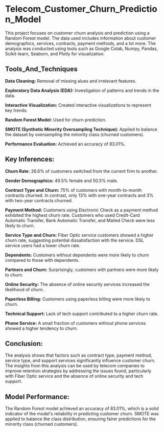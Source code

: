 # **Telecom_Customer_Churn_Prediction_Model**

This project focuses on customer churn analysis and prediction using a Random Forest model. The data used includes information about customer demographics, services, contracts, payment methods, and a lot more. The analysis was conducted using tools such as Google Colab, Numpy, Pandas, Scikit-learn, Seaborn, and Plotly for visualization.

## **Tools_And_Techniques**

**Data Cleaning:** Removal of missing alues and irrelevant features.

**Exploratory Data Analysis (EDA):** Investigation of patterns and trends in the data.

**Interactive Visualization:** Created interactive visualizations to represent key trends.

**Random Forest Model:** Used for churn prediction.

**SMOTE (Synthetic Minority Oversampling Technique):** Applied to balance the dataset by oversampling the minority class (churned customers).

**Performance Evaluation:** Achieved an accuracy of 83.01%.

## **Key Inferences:**
**Churn Rate:**
26.6% of customers switched from the current firm to another.

**Gender Demographics:**
49.5% female and 50.5% male.

**Contract Type and Churn:**
75% of customers with month-to-month contracts churned. In contrast, only 13% with one-year contracts and 3% with two-year contracts churned.

**Payment Method:**
Customers using Electronic Check as a payment method exhibited the highest churn rate. Customers who used Credit-Card Automatic Transfer, Bank Automatic Transfer, and Mailed Check were less likely to churn.

**Service Type and Churn:**
Fiber Optic service customers showed a higher churn rate, suggesting potential dissatisfaction with the service. DSL service users had a lower churn rate.

**Dependents:**
Customers without dependents were more likely to churn compared to those with dependents.

**Partners and Churn:**
Surprisingly, customers with partners were more likely to churn.

**Online Security:**
The absence of online security services increased the likelihood of churn.

**Paperless Billing:**
Customers using paperless billing were more likely to churn.

**Technical Support:**
Lack of tech support contributed to a higher churn rate.

**Phone Service:**
A small fraction of customers without phone services showed a higher tendency to churn.

## **Conclusion:**

The analysis shows that factors such as contract type, payment method, service type, and support services significantly influence customer churn. The insights from this analysis can be used by telecom companies to improve retention strategies by addressing the issues found, particularly with Fiber Optic service and the absence of online security and tech support.

## **Model Performance:**

The Random Forest model achieved an accuracy of 83.01%, which is a solid indicator of the model's reliability in predicting customer churn. SMOTE was applied to balance the class distribution, ensuring fairer predictions for the minority class (churned customers).

